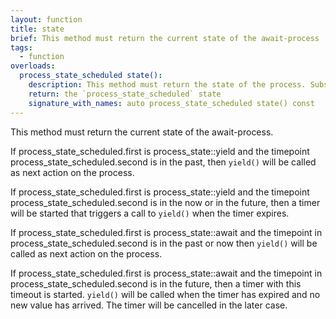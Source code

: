```yaml
---
layout: function
title: state
brief: This method must return the current state of the await-process
tags:
  - function
overloads:
  process_state_scheduled state():
    description: This method must return the state of the process. Subsequent calls without an intermittent `await()`, `close()` or `yield()` must return the same values. Otherwise the result is undefined.
    return: the `process_state_scheduled` state
    signature_with_names: auto process_state_scheduled state() const
---
```

  This method must return the current state of the await-process. 

  If process_state_scheduled.first is process_state::yield and the timepoint process_state_scheduled.second is in the past, then `yield()` will be called as next action on the process. 

  If process_state_scheduled.first is process_state::yield and the timepoint process_state_scheduled.second is in the now or in the future, then a timer will be started that triggers a call to `yield()` when the timer expires.

  If process_state_scheduled.first is process_state::await and the timepoint in process_state_scheduled.second is in the past or now then `yield()` will be called as next action on the process. 

  If process_state_scheduled.first is process_state::await and the timepoint in process_state_scheduled.second is in the future, then a timer with this timeout is started. `yield()` will be called when the timer has expired and no new value has arrived. The timer will be cancelled in the later case.
